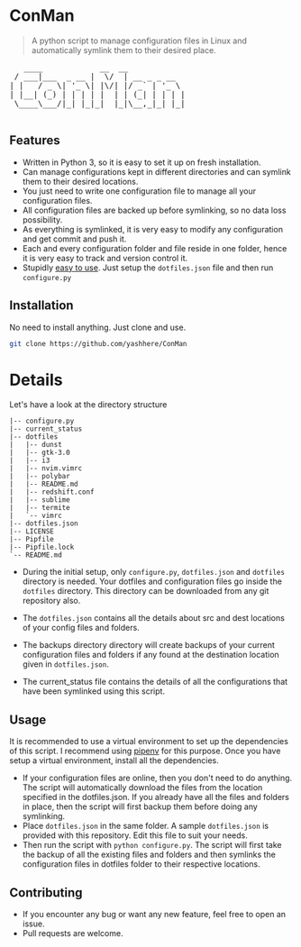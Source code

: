 # ConMan
> A python script to manage configuration files in Linux and automatically symlink them to their desired place.

<pre>
   ____            __  __             
 / ___|___  _ __ |  \/  | __ _ _ __  
| |   / _ \| '_ \| |\/| |/ _` | '_ \ 
| |__| (_) | | | | |  | | (_| | | | |
 \____\___/|_| |_|_|  |_|\__,_|_| |_|

</pre>

## Features
- Written in Python 3, so it is easy to set it up on fresh installation.
- Can manage configurations kept in different directories and can symlink them to their desired locations.
- You just need to write one configuration file to manage all your configuration files.
- All configuration files are backed up before symlinking, so no data loss possibility.
- As everything is symlinked, it is very easy to modify any configuration and get commit and push it.
- Each and every configuration folder and file reside in one folder, hence it is very easy to track and version control it.
- Stupidly [easy to use](https://github.com/yashhere/ConMan#usage). Just setup the `dotfiles.json` file and then run `configure.py`


## Installation
No need to install anything. Just clone and use.

```bash
git clone https://github.com/yashhere/ConMan
```

# Details
Let's have a look at the directory structure
```
|-- configure.py
|-- current_status
|-- dotfiles
|   |-- dunst
|   |-- gtk-3.0
|   |-- i3
|   |-- nvim.vimrc
|   |-- polybar
|   |-- README.md
|   |-- redshift.conf
|   |-- sublime
|   |-- termite
|   `-- vimrc
|-- dotfiles.json
|-- LICENSE
|-- Pipfile
|-- Pipfile.lock
`-- README.md
```

- During the initial setup, only `configure.py`, `dotfiles.json` and `dotfiles` directory is needed. Your dotfiles and configuration files go inside the `dotfiles` directory. This directory can be downloaded from any git repository also.

- The `dotfiles.json` contains all the details about src and dest locations of your config files and folders.

- The backups directory directory will create backups of your current configuration files and folders if any found at the destination location given in `dotfiles.json`.

- The current_status file contains the details of all the configurations that have been symlinked using this script.

## Usage
It is recommended to use a virtual environment to set up the dependencies of this script. I recommend using [pipenv](http://pipenv.readthedocs.io/en/latest/install) for this purpose. Once you have setup a virtual environment, install all the dependencies.

- If your configuration files are online, then you don't need to do anything. The script will automatically download the files from the location specified in the dotfiles.json. If you already have all the files and folders in place, then the script will first backup them before doing any symlinking.
- Place `dotfiles.json` in the same folder. A sample `dotfiles.json` is provided with this repository. Edit this file to suit your needs.
- Then run the script with `python configure.py`. The script will first take the backup of all the existing files and folders and then symlinks the configuration files in dotfiles folder to their respective locations.

## Contributing
- If you encounter any bug or want any new feature, feel free to open an issue.
- Pull requests are welcome.
